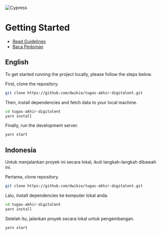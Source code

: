 ![Cypress](https://github.com/dwikie/tugas-akhir-digitalent/actions/workflows/main.yaml/badge.svg)

# Getting Started

  * [Read Guidelines](#english)
  * [Baca Pedoman](#indonesia)
  
## English

To get started running the project locally, please follow the steps below.

First, clone the repository.

```bash
git clone https://github.com/dwikie/tugas-akhir-digitalent.git
```

Then, install dependencies and fetch data to your local machine.

```bash
cd tugas-akhir-digitalent
yarn install
```

Finally, run the development server.
```bash
yarn start
```

## Indonesia

Untuk menjalankan proyek ini secara lokal, ikuti langkah-langkah dibawah ini.

Pertama, clone repository.

```bash
git clone https://github.com/dwikie/tugas-akhir-digitalent.git
```

Lalu, install dependencies ke komputer lokal anda.

```bash
cd tugas-akhir-digitalent
yarn install
```

Setelah itu, jalankan proyek secara lokal untuk pengembangan.
```bash
yarn start
```
